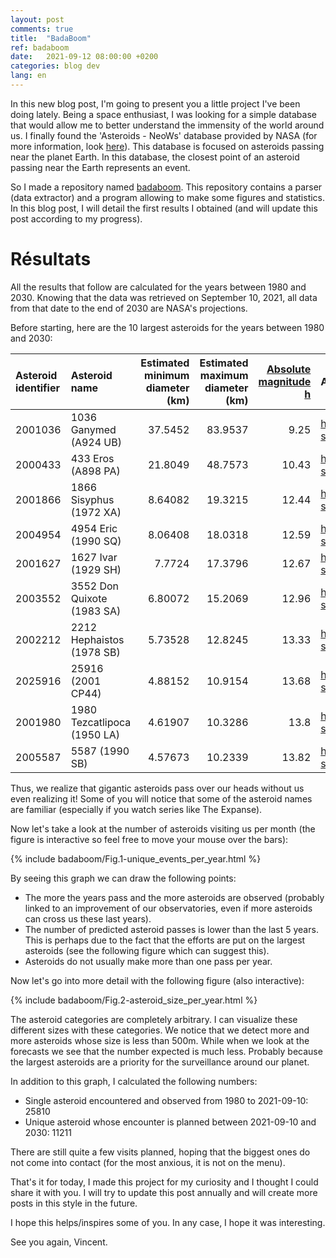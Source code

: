 ```yaml
---
layout: post
comments: true
title:  "BadaBoom"
ref: badaboom
date:   2021-09-12 08:00:00 +0200
categories: blog dev
lang: en
---
```


In this new blog post, I'm going to present you a little project I've been doing lately.
Being a space enthusiast, I was looking for a simple database that would allow me to better understand the immensity of the world around us.
I finally found the 'Asteroids - NeoWs' database provided by NASA (for more information, look [here](https://api.nasa.gov/)).
This database is focused on asteroids passing near the planet Earth.
In this database, the closest point of an asteroid passing near the Earth represents an event.

So I made a repository named [badaboom](https://github.com/vroger11/badaboom). This repository contains a parser (data extractor) and a program allowing to make some figures and statistics.
In this blog post, I will detail the first results I obtained (and will update this post according to my progress).

# Résultats

All the results that follow are calculated for the years between 1980 and 2030. Knowing that the data was retrieved on September 10, 2021, all data from that date to the end of 2030 are NASA's projections.

Before starting, here are the 10 largest asteroids for the years between 1980 and 2030:

| Asteroid identifier | Asteroid name | Estimated minimum diameter (km) | Estimated maximum diameter (km) | [Absolute magnitude h](https://ssd.jpl.nasa.gov/?glossary&term=H) | Asteroid information link |
|:----------------------------|:----------------------------|-------------------------:|-------------------------:|-----------------------:|:----------------------------------------------|
|                     2001036 | 1036 Ganymed (A924 UB)      |                 37.5452  |                  83.9537 |                   9.25 | <http://ssd.jpl.nasa.gov/sbdb.cgi?sstr=2001036> |
|                     2000433 | 433 Eros (A898 PA)          |                 21.8049  |                  48.7573 |                  10.43 | <http://ssd.jpl.nasa.gov/sbdb.cgi?sstr=2000433> |
|                     2001866 | 1866 Sisyphus (1972 XA)     |                  8.64082 |                  19.3215 |                  12.44 | <http://ssd.jpl.nasa.gov/sbdb.cgi?sstr=2001866> |
|                     2004954 | 4954 Eric (1990 SQ)         |                  8.06408 |                  18.0318 |                  12.59 | <http://ssd.jpl.nasa.gov/sbdb.cgi?sstr=2004954> |
|                     2001627 | 1627 Ivar (1929 SH)         |                  7.7724  |                  17.3796 |                  12.67 | <http://ssd.jpl.nasa.gov/sbdb.cgi?sstr=2001627> |
|                     2003552 | 3552 Don Quixote (1983 SA)  |                  6.80072 |                  15.2069 |                  12.96 | <http://ssd.jpl.nasa.gov/sbdb.cgi?sstr=2003552> |
|                     2002212 | 2212 Hephaistos (1978 SB)   |                  5.73528 |                  12.8245 |                  13.33 | <http://ssd.jpl.nasa.gov/sbdb.cgi?sstr=2002212> |
|                     2025916 | 25916 (2001 CP44)           |                  4.88152 |                  10.9154 |                  13.68 | <http://ssd.jpl.nasa.gov/sbdb.cgi?sstr=2025916> |
|                     2001980 | 1980 Tezcatlipoca (1950 LA) |                  4.61907 |                  10.3286 |                  13.8  | <http://ssd.jpl.nasa.gov/sbdb.cgi?sstr=2001980> |
|                     2005587 | 5587 (1990 SB)              |                  4.57673 |                  10.2339 |                  13.82 | <http://ssd.jpl.nasa.gov/sbdb.cgi?sstr=2005587> |

Thus, we realize that gigantic asteroids pass over our heads without us even realizing it!
Some of you will notice that some of the asteroid names are familiar (especially if you watch series like The Expanse).

Now let's take a look at the number of asteroids visiting us per month (the figure is interactive so feel free to move your mouse over the bars):

{% include badaboom/Fig.1-unique_events_per_year.html %}

By seeing this graph we can draw the following points:
- The more the years pass and the more asteroids are observed (probably linked to an improvement of our observatories, even if more asteroids can cross us these last years).
- The number of predicted asteroid passes is lower than the last 5 years. This is perhaps due to the fact that the efforts are put on the largest asteroids (see the following figure which can suggest this).
- Asteroids do not usually make more than one pass per year.


Now let's go into more detail with the following figure (also interactive):

{% include badaboom/Fig.2-asteroid_size_per_year.html %}

The asteroid categories are completely arbitrary. I can visualize these different sizes with these categories.
We notice that we detect more and more asteroids whose size is less than 500m. While when we look at the forecasts we see that the number expected is much less. Probably because the largest asteroids are a priority for the surveillance around our planet.

In addition to this graph, I calculated the following numbers:

- Single asteroid encountered and observed from 1980 to 2021-09-10: 25810
- Unique asteroid whose encounter is planned between 2021-09-10 and 2030: 11211

There are still quite a few visits planned, hoping that the biggest ones do not come into contact (for the most anxious, it is not on the menu).

That's it for today, I made this project for my curiosity and I thought I could share it with you. I will try to update this post annually and will create more posts in this style in the future.


I hope this helps/inspires some of you.
In any case, I hope it was interesting.

See you again, Vincent.
